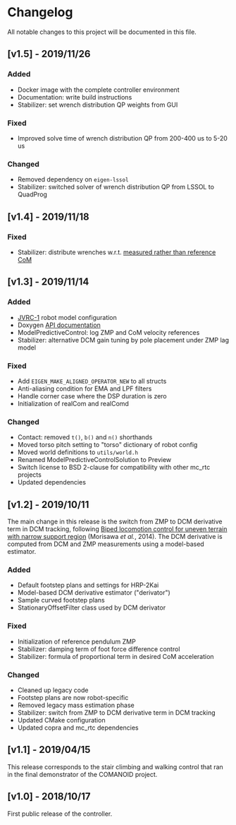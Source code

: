 # Changelog

All notable changes to this project will be documented in this file.

## [v1.5] - 2019/11/26

### Added

- Docker image with the complete controller environment
- Documentation: write build instructions
- Stabilizer: set wrench distribution QP weights from GUI

### Fixed

- Improved solve time of wrench distribution QP from 200-400 us to 5-20 us

### Changed

- Removed dependency on ``eigen-lssol``
- Stabilizer: switched solver of wrench distribution QP from LSSOL to QuadProg

## [v1.4] - 2019/11/18

### Fixed

- Stabilizer: distribute wrenches w.r.t. [measured rather than reference
  CoM](https://github.com/stephane-caron/lipm_walking_controller/issues/28)

## [v1.3] - 2019/11/14

### Added

- [JVRC-1](https://github.com/jvrc/model/) robot model configuration
- Doxygen [API documentation](https://scaron.info/doc/lipm_walking_controller/)
- ModelPredictiveControl: log ZMP and CoM velocity references
- Stabilizer: alternative DCM gain tuning by pole placement under ZMP lag model

### Fixed

- Add ``EIGEN_MAKE_ALIGNED_OPERATOR_NEW`` to all structs
- Anti-aliasing condition for EMA and LPF filters
- Handle corner case where the DSP duration is zero
- Initialization of realCom and realComd

### Changed

- Contact: removed ``t()``, ``b()`` and ``n()`` shorthands
- Moved torso pitch setting to "torso" dictionary of robot config
- Moved world definitions to ``utils/world.h``
- Renamed ModelPredictiveControlSolution to Preview
- Switch license to BSD 2-clause for compatibility with other mc\_rtc projects
- Updated dependencies

## [v1.2] - 2019/10/11

The main change in this release is the switch from ZMP to DCM derivative term
in DCM tracking, following [Biped locomotion control for uneven terrain with
narrow support region](https://doi.org/10.1109/SII.2014.7028007) (Morisawa _et
al._, 2014). The DCM derivative is computed from DCM and ZMP measurements using
a model-based estimator.

### Added

- Default footstep plans and settings for HRP-2Kai
- Model-based DCM derivative estimator ("derivator")
- Sample curved footstep plans
- StationaryOffsetFilter class used by DCM derivator

### Fixed

- Initialization of reference pendulum ZMP
- Stabilizer: damping term of foot force difference control
- Stabilizer: formula of proportional term in desired CoM acceleration

### Changed

- Cleaned up legacy code
- Footstep plans are now robot-specific
- Removed legacy mass estimation phase
- Stabilizer: switch from ZMP to DCM derivative term in DCM tracking
- Updated CMake configuration
- Updated copra and mc\_rtc dependencies

## [v1.1] - 2019/04/15

This release corresponds to the stair climbing and walking control that ran in
the final demonstrator of the COMANOID project.

## [v1.0] - 2018/10/17

First public release of the controller.
